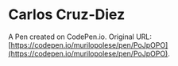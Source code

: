 # Carlos Cruz-Diez

A Pen created on CodePen.io. Original URL: [https://codepen.io/murilopolese/pen/PoJpOPO](https://codepen.io/murilopolese/pen/PoJpOPO).


